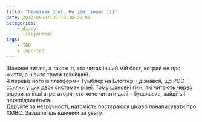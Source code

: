 ```yaml
---
title: "Переїхав блог. Не цей, інший )))"
date: 2012-09-07T06:19:30-05:00
categories:
    - diary
    - livejournal
tags:
    - TBD
    - imported
---
```


Шановні читачі, а також ті, хто читає інший мій блог, котрий не про життя, а нібито трохи технічний.  
Я перевіз його із платформи Тумблєр на Блоггер, і дізнався, що РСС-ссилки у цих двох системах різні. Тому шановні гіки, які читають через рідери та інші агрегатори, хто хоче читати далі - будьласка, зайдіть і перепідпишіться.  
Даруйте за незручності, натомість постараюся цікаво понаписувати про XMBC. Заздалегідь вдячний за увагу.